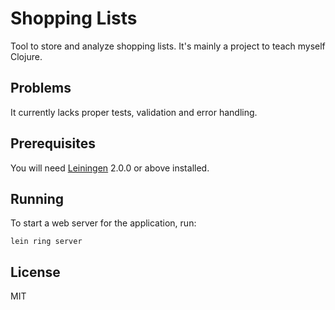 # Shopping Lists

Tool to store and analyze shopping lists. It's mainly a project to 
teach myself Clojure.

## Problems

It currently lacks proper tests, validation and error handling. 

## Prerequisites

You will need [Leiningen][] 2.0.0 or above installed.

[leiningen]: https://github.com/technomancy/leiningen

## Running

To start a web server for the application, run:

    lein ring server

## License

MIT
